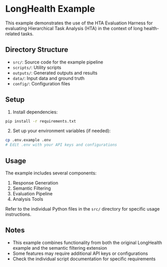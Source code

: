 # LongHealth Example

This example demonstrates the use of the HTA Evaluation Harness for evaluating Hierarchical Task Analysis (HTA) in the context of long health-related tasks.

## Directory Structure

- `src/`: Source code for the example pipeline
- `scripts/`: Utility scripts
- `outputs/`: Generated outputs and results
- `data/`: Input data and ground truth
- `config/`: Configuration files

## Setup

1. Install dependencies:
```bash
pip install -r requirements.txt
```

2. Set up your environment variables (if needed):
```bash
cp .env.example .env
# Edit .env with your API keys and configurations
```

## Usage

The example includes several components:

1. Response Generation
2. Semantic Filtering
3. Evaluation Pipeline
4. Analysis Tools

Refer to the individual Python files in the `src/` directory for specific usage instructions.

## Notes

- This example combines functionality from both the original LongHealth example and the semantic filtering extension
- Some features may require additional API keys or configurations
- Check the individual script documentation for specific requirements 